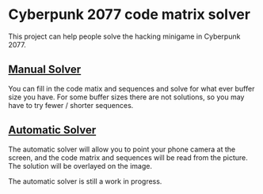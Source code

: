 # Cyberpunk 2077 code matrix solver

This project can help people solve the hacking minigame in Cyberpunk 2077.

## [Manual Solver](https://yukiiro-nite.github.io/cyberpunk-code-matrix-solver/manual-solver.html)
You can fill in the code matix and sequences and solve for what ever buffer size you have. For some buffer sizes there are not solutions, so you may have to try fewer / shorter sequences.

## [Automatic Solver](https://yukiiro-nite.github.io/cyberpunk-code-matrix-solver/auto-solver.html)
The automatic solver will allow you to point your phone camera at the screen, and the code matrix and sequences will be read from the picture. The solution will be overlayed on the image.

The automatic solver is still a work in progress.